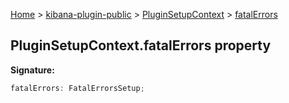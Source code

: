 [Home](./index) &gt; [kibana-plugin-public](./kibana-plugin-public.md) &gt; [PluginSetupContext](./kibana-plugin-public.pluginsetupcontext.md) &gt; [fatalErrors](./kibana-plugin-public.pluginsetupcontext.fatalerrors.md)

## PluginSetupContext.fatalErrors property

<b>Signature:</b>

```typescript
fatalErrors: FatalErrorsSetup;
```

